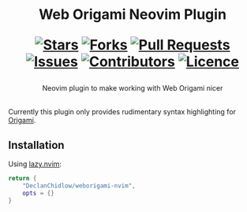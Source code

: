 <div align="center">
<h1>
  Web Origami Neovim Plugin
  
  [![Stars](https://img.shields.io/github/stars/DeclanChidlow/weborigami-nvim?style=flat-square&logoColor=white)](https://github.com/DeclanChidlow/weborigami-nvim/stargazers)
  [![Forks](https://img.shields.io/github/forks/DeclanChidlow/weborigami-nvim?style=flat-square&logoColor=white)](https://github.com/DeclanChidlow/weborigami-nvim/network/members)
  [![Pull Requests](https://img.shields.io/github/issues-pr/DeclanChidlow/weborigami-nvim?style=flat-square&logoColor=white)](https://github.com/DeclanChidlow/weborigami-nvim/pulls)
  [![Issues](https://img.shields.io/github/issues/DeclanChidlow/weborigami-nvim?style=flat-square&logoColor=white)](https://github.com/DeclanChidlow/weborigami-nvim/issues)
  [![Contributors](https://img.shields.io/github/contributors/DeclanChidlow/weborigami-nvim?style=flat-square&logoColor=white)](https://github.com/DeclanChidlow/weborigami-nvim/graphs/contributors)
  [![Licence](https://img.shields.io/github/license/DeclanChidlow/weborigami-nvim?style=flat-square&logoColor=white)](https://github.com/DeclanChidlow/weborigami-nvim/blob/main/LICENCE)
</h1>
Neovim plugin to make working with Web Origami nicer
</div>
<br/>

Currently this plugin only provides rudimentary syntax highlighting for [Origami](https://weborigami.org).

## Installation

Using [lazy.nvim](https://github.com/folke/lazy.nvim):

```lua
return {
	"DeclanChidlow/weborigami-nvim",
	opts = {}
}
```
